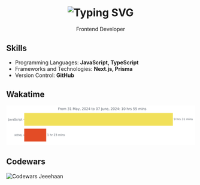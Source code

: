 <h1 align="center" href="https://git.io/typing-svg" ><img src="https://readme-typing-svg.herokuapp.com?font=Fira+Code&size=34&pause=1000&color=FFFFFF&center=true&width=1400&lines=Hello+👋🏻+I'm+Jessy+Hanifiah" alt="Typing SVG" align="center" /></h1>
<p align=center>Frontend Developer</p>

## Skills

- Programming Languages: **JavaScript, TypeScript**
- Frameworks and Technologies: **Next.js, Prisma**
- Version Control: **GitHub**

## Wakatime

<img
  src="https://github.com/jeeehaan/jeeehaan/blob/main/images/stat.svg"
  alt="Wakatime Jeeehaan"
/>

## Codewars

<img
  src="https://github.r2v.ch/codewars?user=jeeehaan&stroke=%23BB432C"
  alt="Codewars Jeeehaan"
/>

